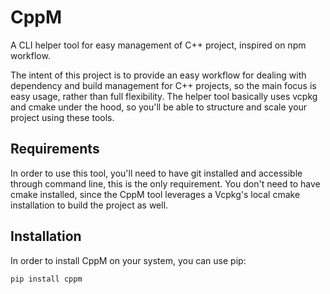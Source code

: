 # CppM

A CLI helper tool for easy management of C++ project, inspired on npm workflow.

The intent of this project is to provide an easy workflow for dealing with dependency and build management for C++ projects, so the main focus is easy usage, rather than full flexibility. 
The helper tool basically uses vcpkg and cmake under the hood, so you'll be able to structure and scale your project using these tools.

## Requirements

In order to use this tool, you'll need to have git installed and accessible through command line, this is the only requirement.
You don't need to have cmake installed, since the CppM tool leverages a Vcpkg's local cmake installation to build the project as well.

## Installation

In order to install CppM on your system, you can use pip:

```bash
pip install cppm
```
